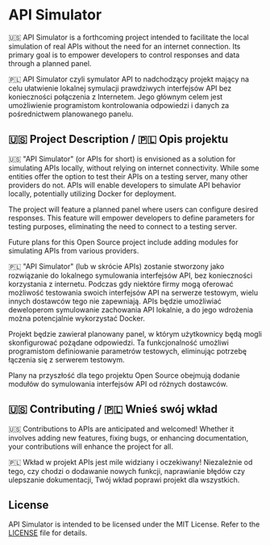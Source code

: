 # API Simulator

🇺🇸 API Simulator is a forthcoming project intended to facilitate the local simulation of real APIs without the need for an internet connection. Its primary goal is to empower developers to control responses and data through a planned panel.

🇵🇱 API Simulator czyli symulator API to nadchodzący projekt mający na celu ułatwienie lokalnej symulacji prawdziwych interfejsów API bez konieczności połączenia z Internetem. Jego głównym celem jest umożliwienie programistom kontrolowania odpowiedzi i danych za pośrednictwem planowanego panelu.


## 🇺🇸 Project Description / 🇵🇱 Opis projektu

🇺🇸 "API Simulator" (or APIs for short) is envisioned as a solution for simulating APIs locally, without relying on internet connectivity. While some entities offer the option to test their APIs on a testing server, many other providers do not. APIs will enable developers to simulate API behavior locally, potentially utilizing Docker for deployment.

The project will feature a planned panel where users can configure desired responses. This feature will empower developers to define parameters for testing purposes, eliminating the need to connect to a testing server.

Future plans for this Open Source project include adding modules for simulating APIs from various providers.

🇵🇱 "API Simulator" (lub w skrócie APIs) zostanie stworzony jako rozwiązanie do lokalnego symulowania interfejsów API, bez konieczności korzystania z internetu. Podczas gdy niektóre firmy mogą oferować możliwość testowania swoich interfejsów API na serwerze testowym, wielu innych dostawców tego nie zapewniają. APIs będzie umożliwiać deweloperom symulowanie zachowania API lokalnie, a do jego wdrożenia można potencjalnie wykorzystać Docker.

Projekt będzie zawierał planowany panel, w którym użytkownicy będą mogli skonfigurować pożądane odpowiedzi. Ta funkcjonalność umożliwi programistom definiowanie parametrów testowych, eliminując potrzebę łączenia się z serwerem testowym.

Plany na przyszłość dla tego projektu Open Source obejmują dodanie modułów do symulowania interfejsów API od różnych dostawców.

## 🇺🇸 Contributing / 🇵🇱 Wnieś swój wkład

🇺🇸 Contributions to APIs are anticipated and welcomed! Whether it involves adding new features, fixing bugs, or enhancing documentation, your contributions will enhance the project for all.

🇵🇱 Wkład w projekt APIs jest mile widziany i oczekiwany! Niezależnie od tego, czy chodzi o dodawanie nowych funkcji, naprawianie błędów czy ulepszanie dokumentacji, Twój wkład poprawi projekt dla wszystkich.

## License

API Simulator is intended to be licensed under the MIT License. Refer to the [LICENSE](LICENSE) file for details.
